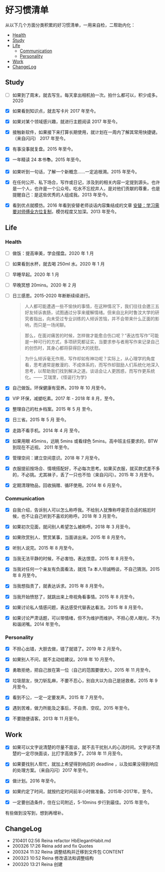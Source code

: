 # 好习惯清单
从以下几个方面分类积累的好习惯清单，一用来自检，二帮助内化：
- [Health](#health)
- [Study](#study)
- [Life](#life)
  - [Communication](#communication)
  - [Personality](#personality)
- [Work](#work)
- [ChangeLog](#changelog)

## Study
- [ ] 如果到了周末，就去写生。每天拿出相机拍一次。拍什么都可以，积少成多。2020

- [x] 如果看到知识点，就去写卡片  2017 年至今。
- [x] 如果对某个领域感兴趣，就进行主题阅读  2017 年至今。
- [x] 接触新软件，如果接下来打算长期使用，就计划在一周内了解其常用快捷键。（来自闪闪）  2017 年至今。
- [x] 有事没事就复盘。2015 年至今。
- [x] 一年精读 24 本书📚。2015 年至今。
- [x] 如果听到一句话，了解一个新概念……一定追根溯。2015 年至今。
- [x] 在任何公开、私下场合，写作或日记，涉及到的相关内容一定提到源头。也许是一个人，也许是一个公众号。吃水不忘挖井人，是对他们贡献的尊重，也是提醒自己：是这些优秀的人组成我。2013 年至今。
- [x] 看到优点就模仿。2016 年看到安替老师谈话内容集结成的文章 [安替：学习需要对师傅全方位复制](https://www.digitaling.com/articles/31222.html)，模仿程度又加深。2013 年至今。

## Life 

### Health
- [ ] 做饭：提高审美，学会摆盘。2020 年 1 月
- [ ] 如果看到水杯，就去喝 250ml 水。2020 年 1 月
- [ ] 早睡早起。2020 年 1 月
- [ ] 早晚冥想 20mins。2020 年 2 月
- [ ] 日三感恩。2015-2020 年断断续续进行。
    > 人人都可能遭遇一些不愉快的事情，在这种情况下，我们往往会邀三五好友倾诉衷肠，试图通过分享来缓解情绪。但来自比利时鲁汶大学的研究者指出，向未受过专业训练的人倾诉苦恼，并不会带来什么正面的影响，而只是一场闲聊。
    
    > 那么，在面对痛苦的时候，怎样做才能愈合伤口呢？“表达性写作”可能是一种可行的方式，多项研究都证实，当要求参与者用写作来记录自己的创伤时，其身心都将获得巨大的抚慰。
    
    > 为什么倾诉毫无作用，写作却如有神功呢？实际上，从心理学的角度看，思考通常是散漫的、不成体系的，而写作却鼓励人们系统化地深入思考，以帮助我们找到解决之道。谈话会让人更困惑，而写作更系统化。—— 艾瑞里，《怪诞行为学》
    
- [x] 自己做饭。环保健康有营养。2019 年 10 月至今。
- [x] VIP 环保，减塑吃素。2017 年 - 2018 年 8 月，至今。
- [x] 整理自己的杜乡档案。2015 年 5 月 至今。
- [x] 日三省。2015 年 5 月 至今。
- [x] 走路不看手机。2014 年 4 月 至今。
- [x] 如果用眼 45mins，远眺 5mins 或看绿色 5mins。高中班主任要求的，BTW 到现在不近视。 2011 年至今。
- [x] 管理空间：建立空间意识。2018 年 7 月至今。
- [x] 衣服提前按场合、情境搭配好，不必每次思考。如果买衣服，就买款式差不多的，不必挑。尤其袜子，丢了一只也不怕（来自闪闪）。2015 年 3 月至今。
- [x] 定期清理物品，回收捐赠、循环使用。2014 年 6 月至今。

### Communication
- [x] 自我介绍，告诉别人可以怎么称呼我。不给别人犹豫称呼是否合适的尴尬时候，也不让自己听到不喜欢的称呼。2018 年 3 月至今。

- [x] 如果初次见面，就问别人希望怎么被称呼。2018 年 3 月至今。
- [x] 如果欣赏别人、赞赏某事，当面讲出来。2015 年 8 月至今。
- [x] 听别人说完。2015 年 8 月至今。
- [x] 当我无法平静的时候，不必害怕，表达恨意。2015 年 8 月至今。
- [x] 当我对任何一个亲友有负面看法，就找 Ta 本人坦诚畅谈，不自己猜测。2015 年 8 月至今。
- [x] 当我想指责了，就表达诉求。2015 年 8 月至今。
- [x] 当我开始愤怒了，就跳出来上帝视角看事情。2015 年 8 月至今。
- [x] 如果讨论私人情感问题，表达感受代替表达看法。2015 年 8 月至今。
- [x] 如果讨论严肃话题，可以带情绪，但不为维护而维护。不担心旁人眼光，不为和谐闭嘴。2014 年至今。

### Personality
- [x] 不担心出错，大胆去做，错了就错了。2019 年 2 月至今。

- [x] 如果别人不问，就不主动给建议。2018 年 10 月至今。
- [x] 勇敢拒绝，把自己放在第一位（自己的范围要很大）。2015 年 11 月至今。
- [x] 垃圾朋友，快刀斩乱麻，不要不忍心，别自大以为自己是拯救者。2015 年 9 月至今。
- [x] 看到不公，一定一定要发声。2015 年 7 月至今。
- [x] 遇到苦难，做力所能及之事后，不自责、空叹。2015 年至今。
- [x] 不要随便请客。2013 年 11 月至今。

## Work
- [x] 如果可以文字说清楚的尽量不面谈，就不去干扰别人的心流时间。文字说不清楚的一定尽快面谈，比打字高效多了。2018 年 11 月至今。

- [x] 如果要找别人帮忙，就加上希望得到响应的 deadline ，以及如果没得到响应的处理方案。（来自闪闪）2017 年至今。
- [x] 做计划。2016 年至今。
- [x] 如果约定了时间，就按约定时间前半小时做准备。2015年-2017年，至今。
- [x] 一定要创造条件，住在公司附近，5-10mins 步行到最佳。2015 年至今。

有些做到没写到，想到再增补。

## ChangeLog
- 210401 02:56 Reina refactor HbElegantHabit.md
- 200326 17:26 Reina add and fix Quotes
- 200324 11:32 Reina 调整结构并迁移到文件包 CONTENT
- 200323 10:52 Reina 修改语法和调整结构
- 200320 13:21 Reina 创建
